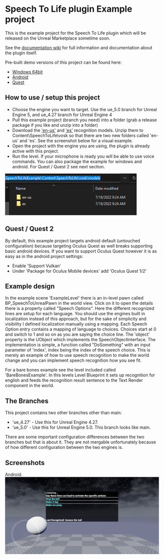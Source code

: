# Speech To Life plugin Example project

This is the example project for the Speech To Life plugin which will be released on the Unreal Marketplace sometime soon.

See the [documentation wiki](https://github.com/SolarStormInteractive/SpeechToLife_Docs/wiki) for full information and documentation about the plugin itself.

Pre-built demo versions of this project can be found here:
* [Windows 64bit](https://drive.google.com/file/d/1MHZvabS2nBEDL2ztkFuHlHPNWW_LfD6g/view?usp=sharing)
* [Android](https://drive.google.com/file/d/13LS9zfDIyamoAaAp50iQV_2QCHYG5CGX/view?usp=sharing)
* [Quest](https://drive.google.com/file/d/1GqRT9NQKZEEM1NSN3DjtEp2rA6Setzqx/view?usp=sharing)

## How to use / setup this project
* Choose the engine you want to target. Use the ue_5.0 branch for Unreal Engine 5, and ue_4.27 branch for Unreal Engine 4
* Pull this example project (branch you need) into a folder (grab a release package if you like and unzip into a folder)
* Download the ['en-us'](https://alphacephei.com/vosk/models/vosk-model-small-en-us-0.15.zip) and ['es'](https://alphacephei.com/vosk/models/vosk-model-small-es-0.22.zip) recognition models. Unzip them to Content\SpeechToLife\vosk so that there are two new folders called 'en-us' and 'es'. See the screenshot below for a visual example.
* Open the project with the engine you are using, the plugin is already active with this project.
* Run the level. If your microphone is ready you will be able to use voice commands. You can also package the example for windows and android. For Quest / Quest 2 see next section.

<img src="/Screenshots/ContentFolder.png">

## Quest / Quest 2
By default, this example project targets android default (untouched configuration) because targeting Oculus Quest as well breaks supporting basic android devices. If you want to support Oculus Quest however it is as easy as in the android project settings:
* Enable 'Support Vulkan'
* Under 'Package for Oculus Mobile devices' add 'Oculus Quest 1/2'

## Example design
In the example scene 'ExampleLevel' there is an in-level pawn called BP_SpeechToUnrealPawn in the world view. Click on it to open the details there is a property called "Speech Options". Here the different recognized lines are setup for each language. You should use the engines built in localization instead of this approach, but for the sake of simplicity and visibility I defined localization manually using a mapping. Each Speech Option entry contains a mapping of language to choices. Choices start at 0 and switch to 1 and so on as you are saying the choice line. The 'object' property is the UObject which implements the SpeechObjectInterface. The implementation is simple, a function called "DoSomething" with an input parameter of 'index', index being the index of the speech choice. This is merely an example of how to use speech recognition to make the world change and you can implement speech recognition how you see fit.

For a bare bones example see the level included called 'BareBonesExample'. In this levels Level Blueprint it sets up recognition for english and feeds the recognition result sentence to the Text Render component in the world.

## The Branches
This project contains two other branches other than main:
* 'ue_4.27' - Use this for Unreal Engine 4.27.
* 'ue_5.0' - Use this for Unreal Engine 5.0. This branch looks like main.

There are some important configuration differences between the two branches but that is about it. They are not mergable unfortunately because of how different configuration between the two engines is.

## Screenshots

Android:
<img src="/Screenshots/android_screenshot.jpg">
